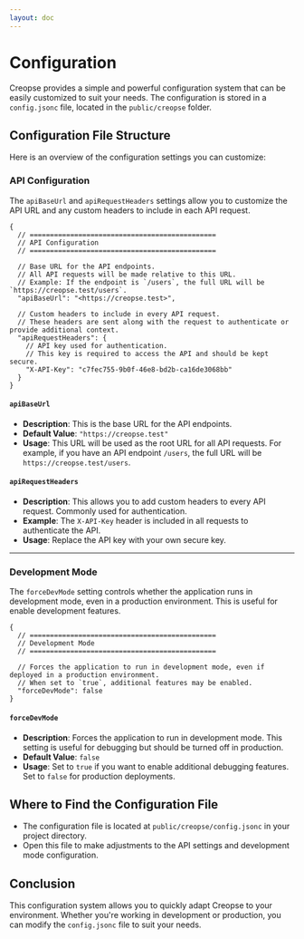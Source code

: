 ```yaml
---
layout: doc
---
```


# Configuration

Creopse provides a simple and powerful configuration system that can be easily customized to suit your needs. The configuration is stored in a `config.jsonc` file, located in the `public/creopse` folder.

## Configuration File Structure

Here is an overview of the configuration settings you can customize:

### API Configuration

The `apiBaseUrl` and `apiRequestHeaders` settings allow you to customize the API URL and any custom headers to include in each API request.

```jsonc
{
  // ==============================================
  // API Configuration
  // ==============================================

  // Base URL for the API endpoints.
  // All API requests will be made relative to this URL.
  // Example: If the endpoint is `/users`, the full URL will be `https://creopse.test/users`.
  "apiBaseUrl": "<https://creopse.test>",

  // Custom headers to include in every API request.
  // These headers are sent along with the request to authenticate or provide additional context.
  "apiRequestHeaders": {
    // API key used for authentication.
    // This key is required to access the API and should be kept secure.
    "X-API-Key": "c7fec755-9b0f-46e8-bd2b-ca16de3068bb"
  }
}
```

#### `apiBaseUrl`

- **Description**: This is the base URL for the API endpoints.
- **Default Value**: `"https://creopse.test"`
- **Usage**: This URL will be used as the root URL for all API requests. For example, if you have an API endpoint `/users`, the full URL will be `https://creopse.test/users`.

#### `apiRequestHeaders`

- **Description**: This allows you to add custom headers to every API request. Commonly used for authentication.
- **Example**: The `X-API-Key` header is included in all requests to authenticate the API.
- **Usage**: Replace the API key with your own secure key.

---

### Development Mode

The `forceDevMode` setting controls whether the application runs in development mode, even in a production environment. This is useful for enable development features.

```jsonc
{
  // ==============================================
  // Development Mode
  // ==============================================

  // Forces the application to run in development mode, even if deployed in a production environment.
  // When set to `true`, additional features may be enabled.
  "forceDevMode": false
}
```

#### `forceDevMode`

- **Description**: Forces the application to run in development mode. This setting is useful for debugging but should be turned off in production.
- **Default Value**: `false`
- **Usage**: Set to `true` if you want to enable additional debugging features. Set to `false` for production deployments.

## Where to Find the Configuration File

- The configuration file is located at `public/creopse/config.jsonc` in your project directory.
- Open this file to make adjustments to the API settings and development mode configuration.

## Conclusion

This configuration system allows you to quickly adapt Creopse to your environment. Whether you're working in development or production, you can modify the `config.jsonc` file to suit your needs.
